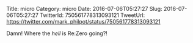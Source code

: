 Title: micro
Category: micro
Date: 2016-07-06T05:27:27
Slug: 2016-07-06T05:27:27
TwitterId: 750561778313093121
TweetUrl: https://twitter.com/mark_philpot/status/750561778313093121

Damn! Where the *hell* is Re:Zero going?!